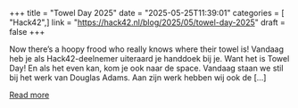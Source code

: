 +++
title = "Towel Day 2025"
date = "2025-05-25T11:39:01"
categories = [ "Hack42",]
link = "https://hack42.nl/blog/2025/05/towel-day-2025"
draft = false
+++

Now there’s a hoopy frood who really knows where their towel is! Vandaag heb je als Hack42-deelnemer uiteraard je handdoek bij je. Want het is Towel Day! En als het even kan, kom je ook naar de space. Vandaag staan we stil bij het werk van Douglas Adams. Aan zijn werk hebben wij ook de [&#8230;]

[Read more](https://hack42.nl/blog/2025/05/towel-day-2025)